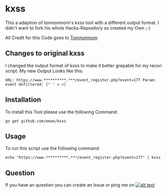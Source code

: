 # kxss
[1.1]: http://i.imgur.com/tXSoThF.png
[1]: https://twitter.com/TobiunddasMoe
This a adaption of tomnomnom's kxss tool with a different output format. I didn't want to fork his whole Hacks-Repository so created my Own ;-)

All Credit for this Code goes to [Tomnomnom](https://github.com/tomnomnom/)

## Changes to original kxss
I changed the output format of kxss to make it better grepable for my recon script. My new Output Looks like this:
```
URL: https://www.**********.***/event_register.php?event=177 Param: event Unfiltered: [" ' < >]
```

## Installation
To install this Tool please use the following Command:
```
go get github.com/emoe/kxxs
```

## Usage
To run this script use the following command:
```
echo "https://www.**********.***/event_register.php?event=177" | kxss
```

## Question
If you have an question you can create an Issue or ping me on [![alt text][1.1]][1]